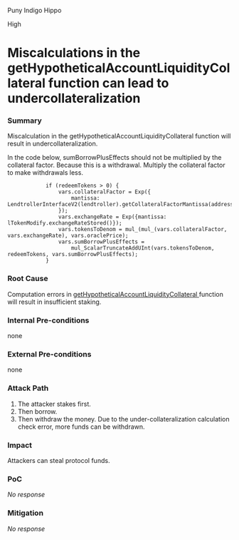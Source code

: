 Puny Indigo Hippo

High

# Miscalculations in the getHypotheticalAccountLiquidityCollateral function can lead to undercollateralization

### Summary

Miscalculation in the getHypotheticalAccountLiquidityCollateral function will result in undercollateralization.

In the code below, sumBorrowPlusEffects should not be multiplied by the collateral factor. Because this is a withdrawal. Multiply the collateral factor to make withdrawals less.
```solidity
            if (redeemTokens > 0) {
                vars.collateralFactor = Exp({
                    mantissa: LendtrollerInterfaceV2(lendtroller).getCollateralFactorMantissa(address(lTokenModify))
                });
                vars.exchangeRate = Exp({mantissa: lTokenModify.exchangeRateStored()});
                vars.tokensToDenom = mul_(mul_(vars.collateralFactor, vars.exchangeRate), vars.oraclePrice);
                vars.sumBorrowPlusEffects =
                    mul_ScalarTruncateAddUInt(vars.tokensToDenom, redeemTokens, vars.sumBorrowPlusEffects);
            }
```

### Root Cause

Computation errors in [getHypotheticalAccountLiquidityCollateral ](https://github.com/sherlock-audit/2025-05-lend-audit-contest/blob/713372a1ccd8090ead836ca6b1acf92e97de4679/Lend-V2/src/LayerZero/LendStorage.sol#L455-L456)function will result in insufficient staking.

### Internal Pre-conditions

none

### External Pre-conditions

none

### Attack Path

1. The attacker stakes first.
2. Then borrow.
3. Then withdraw the money. Due to the under-collateralization calculation check error, more funds can be withdrawn.

### Impact

Attackers can steal protocol funds.

### PoC

_No response_

### Mitigation

_No response_